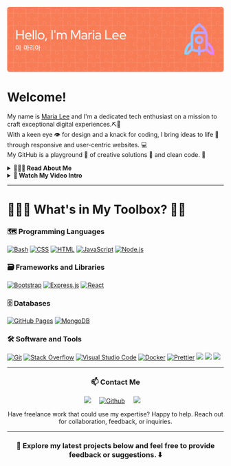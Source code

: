 <p align="center"><img alt="a black background with white text Hello, I am Maria Lee" src="header1.png"></p>


# Welcome!

My name is [Maria Lee](https://marialee222.github.io/) and I'm a dedicated tech enthusiast on a mission to craft exceptional digital experiences.⛏🧱<br>
With a keen eye 👁️ for design and a knack for coding, I bring ideas to life 🌱 through responsive and user-centric websites. 💻<br>
My GitHub is a playground 🥎 of creative solutions 🛝 and clean code. 🫧<br>

<details>  
  <summary><strong>👩🏻‍💻 Read About Me</strong></summary><br>
<i>With a background as a Special Investigator holding a security clearance, I bring a disciplined and security-focused approach to web development.  As I transition into the dynamic world of web development, I get to merge my analytical prowess with a passion for coding.  I leverage my investigative skills to build robust and secure web applications, ensuring a seamless user experience while maintaining the highest standards of data protection.  My investigative background instills in me a meticulous attention to detail and a commitment to solving complex challenges.  My journey from investigations to web development reflects a seamless blend of precision, adaptability, and a relentless pursuit of excellence.
<br/>
<br/>  
🎯 My goal is to now apply these skills to create innovative and secure web solutions, aiming to enhance user experiences and contribute to the ever-evolving digital landscape.</i>
<br/>
<br/>
</details>

<details>
  <summary><strong>🎥 Watch My Video Intro</strong></summary>

  [![Video Intro](thumbnail_url_here)](youtube_video_url_here)

  In this video, I introduce myself and share insights into my projects and interests.  Watch the video to get to know me better!
</details>

---

# 👷🏻‍♀️ What's in My Toolbox? 🧰🔧

### 🗺 Programming Languages
<p>
    <a href="#"><img alt="Bash" src="https://img.shields.io/badge/Bash-121011.svg?logo=gnu-bash&logoColor=white"></a>
    <a href="#"><img alt="CSS" src="https://img.shields.io/badge/CSS-1572B6.svg?logo=css3&logoColor=white"></a>
    <a href="#"><img alt="HTML" src="https://img.shields.io/badge/HTML-E34F26.svg?logo=html5&logoColor=white"></a>
    <a href="#"><img alt="JavaScript" src="https://img.shields.io/badge/JavaScript-F7DF1E.svg?logo=javascript&logoColor=black"></a>
    <a href="#"><img alt="Node.js" src="https://img.shields.io/badge/Node.js-43853D.svg?logo=node.js&logoColor=white"></a>
</p>

### 🗃 Frameworks and Libraries
<p>
    <a href="#"><img alt="Bootstrap" src="https://img.shields.io/badge/Bootstrap-7952B3.svg?logo=bootstrap&logoColor=white"></a>
    <a href="#"><img alt="Express.js" src="https://img.shields.io/badge/Express.js-404d59.svg?logo=express&logoColor=white"></a>
    <a href="#"><img alt="React" src="https://img.shields.io/badge/React-20232a.svg?logo=react&logoColor=%2361DAFB"></a>
</p>

### 🗄️ Databases
<p>
    <a href="#"><img alt="GitHub Pages" src="https://img.shields.io/badge/GitHub%20Pages-327FC7.svg?logo=github&logoColor=white"></a>
    <a href="#"><img alt="MongoDB" src ="https://img.shields.io/badge/MongoDB-4ea94b.svg?logo=mongodb&logoColor=white"></a>
</p>

### 🛠️ Software and Tools
<p>
    <a href="#"><img alt="Git" src="https://img.shields.io/badge/Git-F05033.svg?logo=git&logoColor=white"></a>
    <a href="#"><img alt="Stack Overflow" src="https://img.shields.io/badge/-Stack%20Overflow-FE7A16?logo=stack-overflow&logoColor=white"></a>
    <a href="#"><img alt="Visual Studio Code" src="https://img.shields.io/badge/Visual%20Studio%20Code-0078d7.svg?logo=visual-studio-code&logoColor=white"></a>
    <a href="#"><img alt="Docker" src="https://img.shields.io/badge/-Docker-46a2f1?style=flat-square&logo=docker&logoColor=white"></a>
    <a href="#"><img alt="Prettier" src="https://img.shields.io/badge/-Prettier-F7B93E?style=flat-square&logo=prettier&logoColor=white"></a>
    <a href="#"><img src="https://img.shields.io/badge/Slack-4A154B?style=for-the-badge&logo=slack&logoColor=white&style=flat"></a>
    <a href="#"><img src="https://img.shields.io/badge/jira-%230A0FFF.svg?style=for-the-badge&logo=jira&logoColor=white"></a>
    <a href="#"><img src="https://img.shields.io/badge/Trello-%23026AA7.svg?style=for-the-badge&logo=Trello&logoColor=white"></a>
</p>

---

<h3 align="center">📫 Contact Me</h3>
<p align="center">
  <a href="mailto:marialee0222@gmail.com?subject=Hello%20Maria,%20From%20Github"><img src="https://img.shields.io/badge/gmail-%23D14836.svg?&style=for-the-badge&logo=gmail&logoColor=white"/></a>&nbsp;&nbsp;&nbsp;&nbsp;
  <a href="https://github.com/marialee222" target="_blank"><img alt="Github" src="https://img.shields.io/badge/GitHub-%2312100E.svg?&style=for-the-badge&logo=Github&logoColor=white"/></a>&nbsp;&nbsp;&nbsp;&nbsp;
  <a href="https://www.linkedin.com/in/tomarialee/"><img src="https://img.shields.io/badge/linkedin-%230077B5.svg?&style=for-the-badge&logo=linkedin&logoColor=white"/></a>&nbsp;&nbsp;&nbsp;&nbsp;
</p>
<p align="center">Have freelance work that could use my expertise?  Happy to help.  Reach out for collaboration, feedback, or inquiries.</p>

---

<h3 align="center">🚀 Explore my latest projects below and feel free to provide feedback or suggestions. ⬇️</h3>

